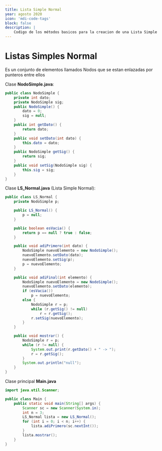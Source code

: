 ```yaml
---
title: Lista Simple Normal
year: agosto 2020
icon: 'mdi-code-tags'
block: false
description: |
    Codigo de los métodos basicos para la creacion de una Lista Simple Normal (Java)
---
```


# Listas Simples Normal

Es un conjunto de elementos llamados Nodos que se estan enlazadas por punteros entre ellos

Clase **NodoSimple.java**:
```java
public class NodoSimple {
	private int dato;
	private NodoSimple sig;
	public NodoSimple() {
		dato = 0;
		sig = null;
	}
	public int getDato() {
		return dato;
	}
	public void setDato(int dato) {
		this.dato = dato;
	}
	public NodoSimple getSig() {
		return sig;
	}
	public void setSig(NodoSimple sig) {
		this.sig = sig;
	}
}

```
Clase **LS_Normal.java** (Lista Simple Normal):
```java
public class LS_Normal {
	private NodoSimple p;

	public LS_Normal() {
		p = null;
	}

	public boolean esVacia() {
		return p == null ? true : false;
	}

	public void adiPrimero(int dato) {
		NodoSimple nuevoElemento = new NodoSimple();
		nuevoElemento.setDato(dato);
		nuevoElemento.setSig(p);
		p = nuevoElemento;
	}

	public void adiFinal(int elemento) {
		NodoSimple nuevoElemento = new NodoSimple();
		nuevoElemento.setDato(elemento);
		if (esVacia())
			p = nuevoElemento;
		else {
			NodoSimple r = p;
			while (r.getSig() != null)
				r = r.getSig();
			r.setSig(nuevoElemento);
		}
	}

	public void mostrar() {
		NodoSimple r = p;
		while (r != null) {
			System.out.print(r.getDato() + " -> ");
			r = r.getSig();
		}
		System.out.println("null");
	}
}
```
Clase principal **Main.java**
```java
import java.util.Scanner;

public class Main {
	public static void main(String[] args) {
		Scanner sc = new Scanner(System.in);
		int n = 3;
		LS_Normal lista = new LS_Normal();
		for (int i = 0; i < n; i++) {
			lista.adiPrimero(sc.nextInt());
		}
		lista.mostrar();
	}
}
```